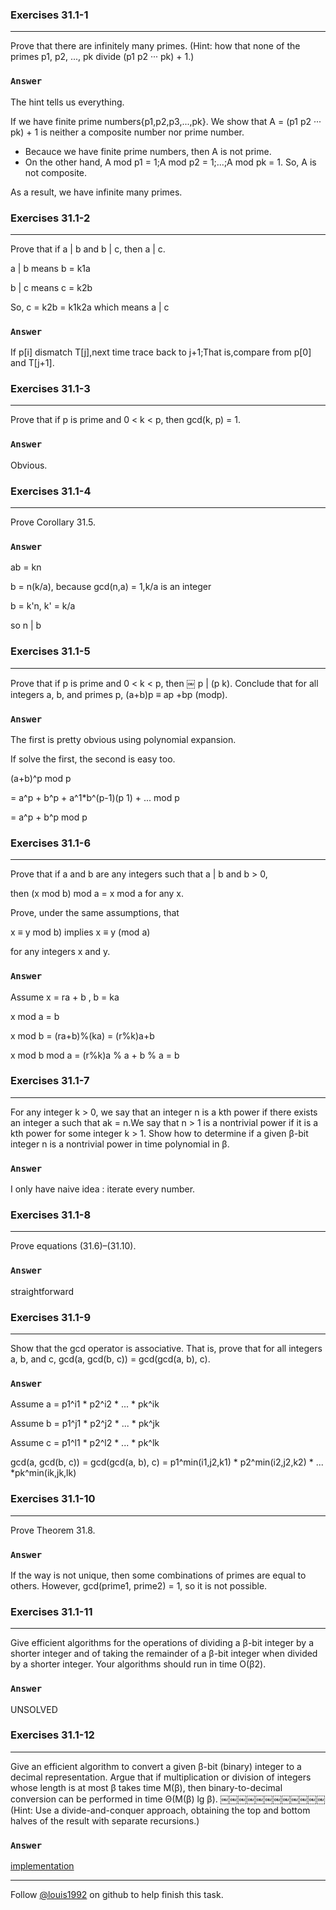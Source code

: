 ### Exercises 31.1-1
***
Prove that there are infinitely many primes. (Hint: how that none of the primes p1, p2, ..., pk divide (p1 p2 ··· pk) + 1.)
### `Answer`

The hint tells us everything.

If we have finite prime numbers{p1,p2,p3,...,pk}. We show that A = (p1 p2 ··· pk) + 1 is neither a composite number nor prime number.

* Becauce we have finite prime numbers, then A is not prime.
* On the other hand, A mod p1 = 1;A mod p2 = 1;...;A mod pk = 1. So, A is not composite.

As a result, we have infinite many primes.



### Exercises 31.1-2
***
Prove that if a | b and b | c, then a | c.

a | b means b = k1a

b | c means c = k2b

So, c = k2b = k1k2a which means a | c

### `Answer`
If p[i] dismatch T[j],next time trace back to j+1;That is,compare from p[0] and T[j+1].

### Exercises 31.1-3
***
Prove that if p is prime and 0 < k < p, then gcd(k, p) = 1.
### `Answer`
Obvious.

### Exercises 31.1-4
***
Prove Corollary 31.5.

### `Answer`
ab = kn

b = n(k/a), because gcd(n,a) = 1,k/a is an integer

b = k'n, k' = k/a

so n | b
### Exercises 31.1-5
***
Prove that if p is prime and 0 < k < p, then ￼ p | (p k). Conclude that for all integers a, b, and primes p, (a+b)p ≡ ap +bp (modp).

### `Answer`
The first is pretty obvious using polynomial expansion.

If solve the first, the second is easy too.

(a+b)^p mod p 

= a^p + b^p + a^1*b^(p-1)(p 1) + ...  mod p

= a^p + b^p mod p

### Exercises 31.1-6
***
Prove that if a and b are any integers such that a | b and b > 0, 

then (x mod b) mod a = x mod a for any x. 

Prove, under the same assumptions, that

x ≡ y mod b) implies x ≡ y (mod a)for any integers x and y.### `Answer`
Assume x = ra + b , b = ka

x mod a = b

x mod b = (ra+b)%(ka) = (r%k)a+b

x mod b mod a = (r%k)a % a + b % a = b

### Exercises 31.1-7
***
For any integer k > 0, we say that an integer n is a kth power if there exists an integer a such that ak = n.We say that n > 1 is a nontrivial power if it is a kth power for some integer k > 1. Show how to determine if a given β-bit integer n is a nontrivial power in time polynomial in β.### `Answer`I only have naive idea : iterate every number.
### Exercises 31.1-8
***
Prove equations (31.6)–(31.10).### `Answer`
straightforward

### Exercises 31.1-9
***
Show that the gcd operator is associative. That is, prove that for all integers a, b, and c,gcd(a, gcd(b, c)) = gcd(gcd(a, b), c).### `Answer`
Assume a = p1^i1 * p2^i2 * ... * pk^ik

Assume b = p1^j1 * p2^j2 * ... * pk^jk

Assume c = p1^l1 * p2^l2 * ... * pk^lk

gcd(a, gcd(b, c)) = gcd(gcd(a, b), c) = p1^min(i1,j2,k1) * p2^min(i2,j2,k2) * ... *pk^min(ik,jk,lk)

### Exercises 31.1-10
***
Prove Theorem 31.8.### `Answer`
If the way is not unique, then some combinations of primes are equal to others. However, gcd(prime1, prime2) = 1, so it is not possible.

### Exercises 31.1-11
***
Give efficient algorithms for the operations of dividing a β-bit integer by a shorter integer and of taking the remainder of a β-bit integer when divided by a shorter integer. Your algorithms should run in time O(β2).### `Answer`UNSOLVED
### Exercises 31.1-12
***
Give an efficient algorithm to convert a given β-bit (binary) integer to a decimal representation. Argue that if multiplication or division of integers whose length is at most β takes time M(β), then binary-to-decimal conversion can be performed in time Θ(M(β) lg β).￼￼￼￼￼￼￼￼￼￼￼￼
(Hint: Use a divide-and-conquer approach, obtaining the top and bottom halves of the result with separate recursions.)### `Answer`[implementation](./exercise_code/binary2decimal.py)
***
Follow [@louis1992](https://github.com/gzc) on github to help finish this task.